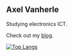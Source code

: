 ## Axel Vanherle
Studying electronics ICT.

Check out my [blog](https://axelvanherle.github.io/).

[![Top Langs](https://github-readme-stats.vercel.app/api/top-langs/?username=axelvanherle&langs_count=10&hide_progress=false&title_color=24292f&hide_border=false&show_icons=true&custom_title=These%20are%20my%20most%20used%20languages.&bg_color=f6f8fa&layout=compact)](https://github.com/anuraghazra/github-readme-stats)

